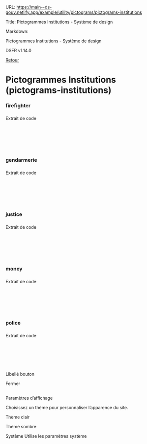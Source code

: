 URL:
https://main--ds-gouv.netlify.app/example/utility/pictograms/pictograms-institutions

Title:
Pictogrammes Institutions - Système de design

Markdown:


Pictogrammes Institutions - Système de design


DSFR v1.14.0


[Retour](../)


# Pictogrammes Institutions (pictograms-institutions)


### firefighter


###
Extrait de code


<svg aria-hidden="true" class="fr-artwork" viewBox="0 0 80 80" width="80px" height="80px">
<use class="fr-artwork-decorative" href="../../../../dist/artwork/pictograms/institutions/firefighter.svg#artwork-decorative"></use>
<use class="fr-artwork-minor" href="../../../../dist/artwork/pictograms/institutions/firefighter.svg#artwork-minor"></use>
<use class="fr-artwork-major" href="../../../../dist/artwork/pictograms/institutions/firefighter.svg#artwork-major"></use>
</svg>


### gendarmerie


###
Extrait de code


<svg aria-hidden="true" class="fr-artwork" viewBox="0 0 80 80" width="80px" height="80px">
<use class="fr-artwork-decorative" href="../../../../dist/artwork/pictograms/institutions/gendarmerie.svg#artwork-decorative"></use>
<use class="fr-artwork-minor" href="../../../../dist/artwork/pictograms/institutions/gendarmerie.svg#artwork-minor"></use>
<use class="fr-artwork-major" href="../../../../dist/artwork/pictograms/institutions/gendarmerie.svg#artwork-major"></use>
</svg>


### justice


###
Extrait de code


<svg aria-hidden="true" class="fr-artwork" viewBox="0 0 80 80" width="80px" height="80px">
<use class="fr-artwork-decorative" href="../../../../dist/artwork/pictograms/institutions/justice.svg#artwork-decorative"></use>
<use class="fr-artwork-minor" href="../../../../dist/artwork/pictograms/institutions/justice.svg#artwork-minor"></use>
<use class="fr-artwork-major" href="../../../../dist/artwork/pictograms/institutions/justice.svg#artwork-major"></use>
</svg>


### money


###
Extrait de code


<svg aria-hidden="true" class="fr-artwork" viewBox="0 0 80 80" width="80px" height="80px">
<use class="fr-artwork-decorative" href="../../../../dist/artwork/pictograms/institutions/money.svg#artwork-decorative"></use>
<use class="fr-artwork-minor" href="../../../../dist/artwork/pictograms/institutions/money.svg#artwork-minor"></use>
<use class="fr-artwork-major" href="../../../../dist/artwork/pictograms/institutions/money.svg#artwork-major"></use>
</svg>


### police


###
Extrait de code


<svg aria-hidden="true" class="fr-artwork" viewBox="0 0 80 80" width="80px" height="80px">
<use class="fr-artwork-decorative" href="../../../../dist/artwork/pictograms/institutions/police.svg#artwork-decorative"></use>
<use class="fr-artwork-minor" href="../../../../dist/artwork/pictograms/institutions/police.svg#artwork-minor"></use>
<use class="fr-artwork-major" href="../../../../dist/artwork/pictograms/institutions/police.svg#artwork-major"></use>
</svg>


Libellé bouton


Fermer


##
Paramètres d’affichage


Choisissez un thème pour personnaliser l’apparence du site.


Thème clair


Thème sombre


Système
Utilise les paramètres système